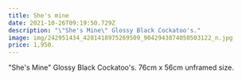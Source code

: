 ```yaml
---
title: She's mine
date: 2021-10-26T09:19:50.729Z
description: "\"She's Mine\" Glossy Black Cockatoo's."
image: img/242951434_4281418975269509_9042943874050503122_n.jpg
price: 1,950.
---
```

"She's Mine" Glossy Black Cockatoo's.
76cm x 56cm unframed size.
